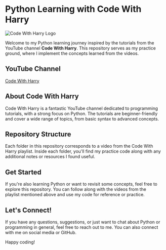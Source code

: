 # Python Learning with Code With Harry

![Code With Harry Logo](https://yt3.googleusercontent.com/ytc/AIdro_kNaumymcxYzV7_n7_VRbQ2TRlIbU2w5csOMN0cH8jiED8=s176-c-k-c0x00ffffff-no-rj)

Welcome to my Python learning journey inspired by the tutorials from the YouTube channel **Code With Harry**. This repository serves as my practice ground, where I implement the concepts learned from the videos.

## YouTube Channel
[Code With Harry](https://youtube.com/playlist?list=PLu0W_9lII9agwh1XjRt242xIpHhPT2llg)

## About Code With Harry
Code With Harry is a fantastic YouTube channel dedicated to programming tutorials, with a strong focus on Python. The tutorials are beginner-friendly and cover a wide range of topics, from basic syntax to advanced concepts.

## Repository Structure
Each folder in this repository corresponds to a video from the Code With Harry playlist. Inside each folder, you'll find my practice code along with any additional notes or resources I found useful.

## Get Started
If you're also learning Python or want to revisit some concepts, feel free to explore this repository. You can follow along with the videos from the playlist mentioned above and use my code for reference or practice.

## Let's Connect!
If you have any questions, suggestions, or just want to chat about Python or programming in general, feel free to reach out to me. You can also connect with me on social media or GitHub.

Happy coding!

